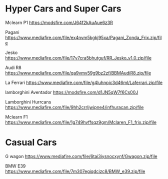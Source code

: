 # Hyper Cars and Super Cars

Mclearn P1 https://modsfire.com/J64f2kAuAue6z3R

Pagani https://www.mediafire.com/file/ex4nvm5kgkj95xa/Pagani_Zonda_Frix.zip/file

Jesko https://www.mediafire.com/file/17v7cra5bhutguf/RR_Jesko_v1.0.zip/file

Audi R8 https://www.mediafire.com/file/qa9vmv59g9bz2zf/BBMAudiR8.zip/file

La Ferrari https://www.mediafire.com/file/g4luhnpic3d46ml/Laferrari.zip/file

lamborghini Aventador https://modsfire.com/d1JN5qW7f6Cs00J

Lamborghini Hurrcans https://www.mediafire.com/file/9hh2crrljwipne4/infhuracan.zip/file

Mclearn F1 https://www.mediafire.com/file/1g749hvffsqz9gm/Mclaren_F1_frix.zip/file

# Casual Cars

G wagon https://www.mediafire.com/file/6tai3iysnocxynf/Gwagon.zip/file

BMW E39 https://www.mediafire.com/file/7m307egjqdcizc8/BMW_e39.zip/file
